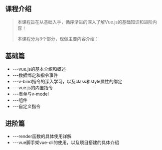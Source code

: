 ## 课程介绍
> 本课程旨在从基础入手，循序渐进的深入了解Vue.js的基础知识和进阶内容！
> 
> 本课程分为3个部分，现做主要内容介绍：
## 基础篇
* ---vue.js的基本介绍和概述
* ---数据绑定和指令事件
* ---v-bind指令的深入学习，以及class和style属性的绑定
* ---vue.js的内置指令
* ---表单与v-model
* ---组件
* ---自定义指令
## 进阶篇
* ---render函数的具体使用详解
* ---vue脚手架vue-cli的使用，以及项目搭建的具体介绍
